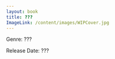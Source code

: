 ```yaml
---
layout: book
title: ???
ImageLink: /content/images/WIPCover.jpg
---
```

Genre: ???

Release Date: ???
